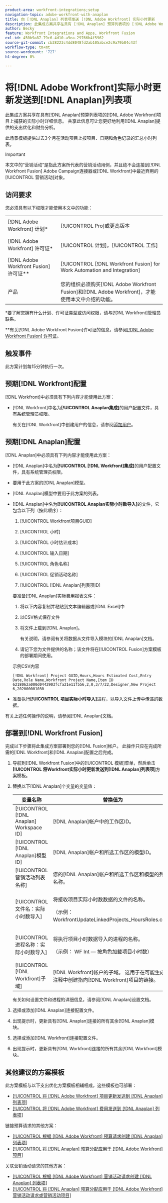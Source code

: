 ```yaml
---
product-area: workfront-integrations;setup
navigation-topic: adobe-workfront-with-anaplan
title: 向 [!DNL Anaplan] 列表项发送 [!DNL Adobe Workfront] 实际小时更新
description: 此集成方案共享在具有 [!DNL Anaplan] 预算列表项的 [!DNL Adobe Workfront] 项目上捕获的实际小时详细信息。 共享此信息可让您更好地利用 [!DNL Anaplan] 提供的支出优化和财务分析。
author: Becky
feature: Workfront Integrations and Apps, Workfront Fusion
exl-id: 450b9a87-79c6-4d10-a9ea-29766b4f5962
source-git-commit: cb38223c4dd8048fd2ab105abce2c9a79b84c43f
workflow-type: tm+mt
source-wordcount: '727'
ht-degree: 0%

---
```


# 将[!DNL Adobe Workfront]实际小时更新发送到[!DNL Anaplan]列表项

此集成方案共享在具有[!DNL Anaplan]预算列表项的[!DNL Adobe Workfront]项目上捕获的实际小时详细信息。 共享此信息可让您更好地利用[!DNL Anaplan]提供的支出优化和财务分析。

此场景模板提供过去3个月在活动项目上按项目、日期和角色记录的汇总小时列表。

>[!IMPORTANT]
>
>本文中的“营销活动”是指此方案所代表的营销活动用例，并且绝不会连接到[!DNL Workfront Fusion] Adobe Campaign连接器或[!DNL Workfront]中最近弃用的[!UICONTROL 营销活动]对象。

## 访问要求

您必须具有以下权限才能使用本文中的功能：

<table style="table-layout:auto"> 
 <col> 
 <col> 
 <tbody> 
  <tr> 
   <td role="rowheader">[!DNL Adobe Workfront] 计划*</td> 
   <td> <p>[!UICONTROL Pro]或更高版本</p> </td> 
  </tr> 
  <tr data-mc-conditions=""> 
   <td role="rowheader">[!DNL Adobe Workfront] 许可证*</td> 
   <td> <p>[!UICONTROL 计划]，[!UICONTROL 工作]</p> </td> 
  </tr> 
  <tr> 
   <td role="rowheader">[!DNL Adobe Workfront Fusion] 许可证**</td> 
   <td> <p>[!UICONTROL [!DNL Workfront Fusion] for Work Automation and Integration] </p> </td> 
  </tr> 
  <tr> 
   <td role="rowheader">产品</td> 
   <td>您的组织必须购买[!DNL Adobe Workfront Fusion]和[!DNL Adobe Workfront]，才能使用本文中介绍的功能。</td> 
  </tr> 
 </tbody> 
</table>

&#42;要了解您拥有什么计划、许可证类型或访问权限，请与[!DNL Workfront]管理员联系。

&#42;&#42;有关[!DNL Adobe Workfront Fusion]许可证的信息，请参阅[[!DNL Adobe Workfront Fusion] 许可证](https://experienceleague.adobe.com/en/docs/workfront-fusion/using/set-up-and-manage-fusion/licensing-and-operations-overviews/license-automation-vs-integration)。

## 触发事件

此方案计划每15分钟执行一次。

## 预期[!DNL Workfront]配置

[!DNL Workfront]中必须具有下列内容才能使用此方案：

* [!DNL Workfront]中名为&#x200B;**[!UICONTROL Anaplan集成]**&#x200B;的用户配置文件，具有系统管理员权限。

  有关在[!DNL Workfront]中创建用户的信息，请参阅[添加用户](../../administration-and-setup/add-users/create-and-manage-users/add-users.md)。

## 预期[!DNL Anaplan]配置

[!DNL Anaplan]中必须具有下列内容才能使用此方案：

* [!DNL Anaplan]中名为&#x200B;**[!UICONTROL [!DNL Workfront]集成]**&#x200B;的用户配置文件，具有系统管理员权限。
* 要用于此方案的[!DNL Anaplan]模型。
* [!DNL Anaplan]模型中要用于此方案的列表。
* [!DNL Anaplan]中名为&#x200B;**[!UICONTROL Anaplan实际小时数导入]**&#x200B;的文件，它包含以下列（按此顺序）：

   1. [!UICONTROL Workfront项目GUID]

   2. [!UICONTROL 小时]

   3. [!UICONTROL 小时估计成本]

   4. [!UICONTROL 输入日期]

   5. [!UICONTROL 角色名称]

   6. [!UICONTROL 促销活动名称]

   7. [!UICONTROL [!DNL Anaplan]列表项ID]

  要准备[!DNL Anaplan]实际费用报表文件：

   1. 将以下内容复制并粘贴到文本编辑器或[!DNL Excel]中
   1. 以CSV格式保存文件
   1. 将文件上载到[!DNL Anaplan]。

      有关说明，请参阅有关将数据从文件导入模块的[!DNL Anaplan]文档。

   1. 请记下您为文件提供的名称；该文件将在[!UICONTROL Fusion]方案模板的部署期间使用。

  示例CSV内容

  <!-- [Copy](javascript:void(0);) -->
  <pre><code>[!DNL Workfront] Project GUID,Hours,Hours Estimated Cost,Entry Date,Role Name,Workfront Project Name,Item ID<br>6218062a000d0442903fcfa21e11f556,2,0,3/7/22,Designer,New Project 6,202000001030</code></pre>

* 准备执行&#x200B;**[!UICONTROL 项目实际小时导入]**&#x200B;进程，以导入文件上传中传递的数据。

有关上述任何操作的说明，请参阅[!DNL Anaplan]文档。

## 部署到[!DNL Workfront Fusion]

完成以下步骤将此集成方案部署到您的[!DNL Fusion]帐户。 此操作只应在完成所需的[!DNL Workfront]和[!DNL Anaplan]配置之后完成。

1. 导航到[!DNL Workfront Fusion]中的[!UICONTROL 模板]菜单，然后单击&#x200B;**[!UICONTROL 将Workfront实际小时更新发送到[!DNL Anaplan]列表项]**&#x200B;方案模板。
1. 替换以下[!DNL Anaplan]个变量的变量值：

   <table style="table-layout:auto"> 
    <col> 
    </col> 
    <col> 
    </col> 
    <thead> 
     <tr> 
      <th>变量名称</th> 
      <th>替换值为</th> 
     </tr> 
    </thead> 
    <tbody> 
     <tr> 
      <td role="rowheader">[!UICONTROL [!DNL Anaplan] Workspace ID]</td> 
      <td>[!DNL Anaplan]帐户中的工作区ID。</td> 
     </tr> 
     <tr> 
      <td role="rowheader">[!UICONTROL [!DNL Anaplan]模型ID] </td> 
      <td>[!DNL Anaplan]帐户和所选工作区的模型ID。</td> 
     </tr> 
     <tr> 
      <td role="rowheader">[!UICONTROL 营销活动列表名称]</td> 
      <td>您的[!DNL Anaplan]帐户和所选工作区和模型的列表名称。</td> 
     </tr> 
     <tr> 
      <td role="rowheader">[!UICONTROL 文件名：实际小时数导入]</td> 
      <td> <p>将接收项目实际小时数数据的文件的名称。</p> <p> （示例：WorkfrontUpdateLinkedProjects_HoursRoles.csv） </p> </td> 
     </tr> 
     <tr> 
      <td role="rowheader">[!UICONTROL 进程名称：实际小时数导入]</td> 
      <td> <p>将执行项目小时数据导入的进程的名称。</p> <p>（示例： WF Int — 按角色加载项目小时数）</p> </td> 
     </tr> 
     <tr> 
      <td role="rowheader">[!UICONTROL [!DNL Workfront]子域]</td> 
      <td>[!DNL Workfront]帐户的子域。 这用于在可能生成的注释中创建指向[!DNL Workfront]项目的链接。</td> 
     </tr> 
    </tbody> 
   </table>

   有关如何设置文件和进程的详细信息，请参阅[!DNL Anaplan]设置文档。

1. 选择或添加[!DNL Anaplan]连接配置文件。
1. 出现提示时，更新具有[!DNL Anaplan]连接的所有其余[!DNL Anaplan]模块。
1. 选择或添加[!DNL Workfront]连接配置文件。
1. 出现提示时，更新具有[!DNL Workfront]连接的所有其余[!DNL Workfront]模块。

## 其他建议的方案模板

此方案模板与以下支出优化方案模板相辅相成，这些模板也可部署：

* [[!UICONTROL 将 [!DNL Adobe Workfront] 项目更新发送到 [!DNL Anaplan] 列表项]](../../workfront-integrations-and-apps/adobe-workfront-with-anaplan/send-workfront-project-updates-to-anaplan-list-item.md)
* [[!UICONTROL 将 [!DNL Adobe Workfront] 费用发送到 [!DNL Anaplan] 列表项]](../../workfront-integrations-and-apps/adobe-workfront-with-anaplan/send-workfront-project-expenses-to-anaplan-list-item.md)

链接预算请求的其他方案：

* [[!UICONTROL 根据 [!DNL Adobe Workfront] 预算请求创建 [!DNL Anaplan] 列表项]](../../workfront-integrations-and-apps/adobe-workfront-with-anaplan/create-an-anaplan-list-item-from-a-workfront-budget-request.md)
* [[!UICONTROL 将 [!DNL Anaplan] 预算分配应用于 [!DNL Adobe Workfront] 项目]](../../workfront-integrations-and-apps/adobe-workfront-with-anaplan/apply-anaplan-budget-allocation-to-workfront-projects.md)

关联营销活动请求的其他方案：

* [[!UICONTROL 根据 [!DNL Adobe Workfront] 营销活动请求创建 [!DNL Anaplan] 列表项]](../../workfront-integrations-and-apps/adobe-workfront-with-anaplan/create-an-anaplan-list-item-from-a-workfront-campaign-request.md)
* [[!UICONTROL 将 [!DNL Anaplan] 预算分配应用于 [!DNL Adobe Workfront] 营销活动请求或营销活动项目]](../../workfront-integrations-and-apps/adobe-workfront-with-anaplan/apply-anaplan-budget-allocation-to-workfront-campaign-requests-and-projects.md)
